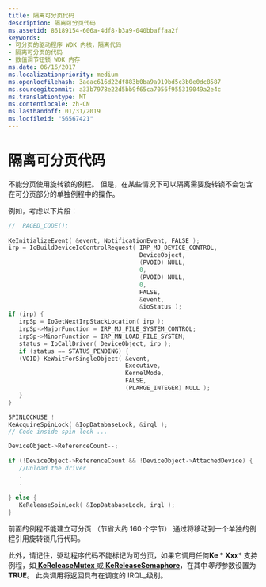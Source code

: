 ```yaml
---
title: 隔离可分页代码
description: 隔离可分页代码
ms.assetid: 86189154-606a-4df8-b3a9-040bbaffaa2f
keywords:
- 可分页的驱动程序 WDK 内核，隔离代码
- 隔离可分页的代码
- 数值调节钮锁 WDK 内存
ms.date: 06/16/2017
ms.localizationpriority: medium
ms.openlocfilehash: 3aeac616d22df883b0ba9a919bd5c3b0e0dc8587
ms.sourcegitcommit: a33b7978e22d5bb9f65ca7056f955319049a2e4c
ms.translationtype: MT
ms.contentlocale: zh-CN
ms.lasthandoff: 01/31/2019
ms.locfileid: "56567421"
---
```

# <a name="isolating-pageable-code"></a>隔离可分页代码





不能分页使用旋转锁的例程。 但是，在某些情况下可以隔离需要旋转锁不会包含在可分页部分的单独例程中的操作。

例如，考虑以下片段：

```cpp
//  PAGED_CODE(); 
 
KeInitializeEvent( &event, NotificationEvent, FALSE ); 
irp = IoBuildDeviceIoControlRequest( IRP_MJ_DEVICE_CONTROL, 
                                     DeviceObject, 
                                     (PVOID) NULL, 
                                     0, 
                                     (PVOID) NULL, 
                                     0, 
                                     FALSE, 
                                     &event, 
                                     &ioStatus ); 
if (irp) { 
   irpSp = IoGetNextIrpStackLocation( irp ); 
   irpSp->MajorFunction = IRP_MJ_FILE_SYSTEM_CONTROL; 
   irpSp->MinorFunction = IRP_MN_LOAD_FILE_SYSTEM; 
   status = IoCallDriver( DeviceObject, irp ); 
   if (status == STATUS_PENDING) { 
   (VOID) KeWaitForSingleObject( &event, 
                                 Executive, 
                                 KernelMode, 
                                 FALSE, 
                                 (PLARGE_INTEGER) NULL ); 
   } 
} 

SPINLOCKUSE ! 
KeAcquireSpinLock( &IopDatabaseLock, &irql ); 
// Code inside spin lock ...

DeviceObject->ReferenceCount--; 
 
if (!DeviceObject->ReferenceCount && !DeviceObject->AttachedDevice) { 
   //Unload the driver
   .
   .
   . 
} else { 
   KeReleaseSpinLock( &IopDatabaseLock, irql ); 
} 
```

前面的例程不能建立可分页 （节省大约 160 个字节） 通过将移动到一个单独的例程引用旋转锁几行代码。

此外，请记住，驱动程序代码不能标记为可分页，如果它调用任何**Ke * Xxx*** 支持例程，如[ **KeReleaseMutex** ](https://msdn.microsoft.com/library/windows/hardware/ff553140)或[ **KeReleaseSemaphore**](https://msdn.microsoft.com/library/windows/hardware/ff553143)，在其中*等待*参数设置为**TRUE**。 此类调用将返回具有在调度的 IRQL\_级别。

 

 




